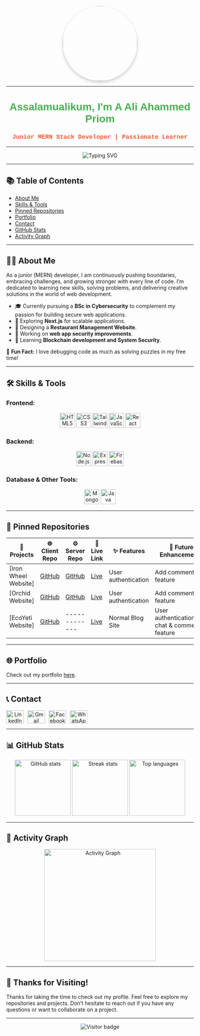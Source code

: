 <div align="center">
  <img height="200" style="border-radius: 50%; box-shadow: 0px 4px 8px rgba(0, 0, 0, 0.2);" src="https://i.ibb.co.com/K9W3Mrr/Black-Geometric-Marketing-Expert-Linked-In-Banner.png" />
</div>

---

<h1 align="center" style="font-family: 'Trebuchet MS', sans-serif; color: #4CAF50;">Assalamualikum, I'm A Ali Ahammed Priom</h1>
<h3 align="center" style="font-family: 'Lucida Console', Courier, monospace; color: #FF5733;">Junior MERN Stack Developer | Passionate Learner</h3>

---

<div align="center">
  <img src="https://readme-typing-svg.herokuapp.com?font=Fira+Code&size=22&duration=4000&pause=500&color=f76b92&background=000000&vCenter=true&width=435&lines=Hello+World!+🌍;Junior+MERN+Developer;Passionate+Learner+%F0%9F%9A%80" alt="Typing SVG" />
</div>

---

## 📚 Table of Contents
- [About Me](#about-me)
- [Skills & Tools](#skills-tools)
- [Pinned Repositories](#pinned-repositories)
- [Portfolio](#portfolio)
- [Contact](#contact)
- [GitHub Stats](#github-stats)
- [Activity Graph](#activity-graph)

---

## 🧑‍💻 About Me <a name="about-me"></a>

As a junior (MERN) developer, I am continuously pushing boundaries, embracing challenges, and growing stronger with every line of code. I’m dedicated to learning new skills, solving problems, and delivering creative solutions in the world of web development.

- 🎓 Currently pursuing a **BSc in Cybersecurity** to complement my passion for building secure web applications.
- 🔎 Exploring **Next.js** for scalable applications.
- 🎨 Designing a **Restaurant Management Website**.
- 🔧 Working on **web app security improvements**.
- 🚀 Learning **Blockchain development and System Security**.

🌟 **Fun Fact:** I love debugging code as much as solving puzzles in my free time!

---

## 🛠️ Skills & Tools <a name="skills-tools"></a> 
### **Frontend:**
<div align="center">
  <img src="https://cdn.jsdelivr.net/gh/devicons/devicon/icons/html5/html5-original.svg" height="40" alt="HTML5 logo" />
  <img src="https://cdn.jsdelivr.net/gh/devicons/devicon/icons/css3/css3-original.svg" height="40" alt="CSS3 logo" />
  <img src="https://cdn.simpleicons.org/tailwindcss/06B6D4" height="40" alt="Tailwind CSS logo" />
  <img src="https://cdn.jsdelivr.net/gh/devicons/devicon/icons/javascript/javascript-original.svg" height="40" alt="JavaScript logo" />
  <img src="https://skillicons.dev/icons?i=react" height="40" alt="React logo" />
</div>

### **Backend:**
<div align="center">
  <img src="https://cdn.jsdelivr.net/gh/devicons/devicon/icons/nodejs/nodejs-original.svg" height="40" alt="Node.js logo" />
  <img src="https://skillicons.dev/icons?i=express" height="40" alt="Express.js logo" />
  <img src="https://cdn.jsdelivr.net/gh/devicons/devicon/icons/firebase/firebase-plain.svg" height="40" alt="Firebase logo" />
</div>

### **Database & Other Tools:**
<div align="center">
  <img src="https://cdn.jsdelivr.net/gh/devicons/devicon/icons/mongodb/mongodb-original.svg" height="40" alt="MongoDB logo" />
  <img src="https://cdn.jsdelivr.net/gh/devicons/devicon/icons/java/java-original.svg" height="40" alt="Java logo" />
</div>

---

## 📌 Pinned Repositories <a name="pinned-repositories"></a>

| 🎁 Projects                                 | 🌐 Client Repo                                                                                                | ⚙️ Server Repo                                                                                               | 🔗 Live Link                                                | ✨ Features                                    | 🚀 Future Enhancements                                   |
|--------------------------------------------|--------------------------------------------------------------------------------------------------------------|-------------------------------------------------------------------------------------------------------------|-----------------------------------------------------------|---------------------------------------------|----------------------------------------------------------|
| [Iron Wheel Website]| [GitHub](https://github.com/aaliahammedpriom/iron-wheel-client) | [GitHub](https://github.com/aaliahammedpriom/iron-wheel-server) | [Live](https://elegant-fox-192e45.netlify.app/)  | User authentication | Add comment feature       |
| [Orchid Website]| [GitHub](https://github.com/aaliahammedpriom/orchid-client/) | [GitHub](https://github.com/aaliahammedpriom/orchid-server/) | [Live](https://stirring-salamander-eeaf34.netlify.app/)  | User authentication| Add comment feature       |
| [EcoYeti Website]| [GitHub](https://github.com/aaliahammedpriom/eco-yeti) | ------------- | [Live](https://ecoyeti-51d59.web.app/)  | Normal Blog Site| User authentication,Add chat & comment feature       |


---

## 🌐 Portfolio <a name="portfolio"></a>

Check out my portfolio [here](https://celadon-fox-0f12a7.netlify.app/).

---

## 📞 Contact <a name="contact"></a>

<div align="center" style="display: flex; gap: 10px;">
  <a href="https://www.linkedin.com/in/a-ali-ahammed-priom-129273184/" target="_blank">
    <img src="https://raw.githubusercontent.com/maurodesouza/profile-readme-generator/master/src/assets/icons/social/linkedin/default.svg" width="47" height="35" alt="LinkedIn logo" />
  </a>
  <a href="mailto:aaliahammedpriom66@gmail.com" target="_blank">
    <img src="https://raw.githubusercontent.com/maurodesouza/profile-readme-generator/master/src/assets/icons/social/gmail/default.svg" width="47" height="35" alt="Gmail logo" />
  </a>
  <a href="https://www.facebook.com/aaliahammedpriom66" target="_blank">
    <img src="https://raw.githubusercontent.com/maurodesouza/profile-readme-generator/master/src/assets/icons/social/facebook/default.svg" width="47" height="35" alt="Facebook logo" />
  </a>
  <a href="https://wa.me/8801607399345" target="_blank">
    <img src="https://raw.githubusercontent.com/maurodesouza/profile-readme-generator/master/src/assets/icons/social/whatsapp/default.svg" width="47" height="35" alt="WhatsApp logo" />
  </a>
</div>

---

## 📊 GitHub Stats <a name="github-stats"></a>

<div align="center">
  <img src="https://github-readme-stats.vercel.app/api?username=aaliahammedpriom&show_icons=true&theme=dracula&hide_border=false" height="150" alt="GitHub stats" />
  <img src="https://streak-stats.demolab.com?user=aaliahammedpriom&theme=dracula&hide_border=false" height="150" alt="Streak stats" />
  <img src="https://github-readme-stats.vercel.app/api/top-langs/?username=aaliahammedpriom&layout=compact&theme=dracula&hide_border=false" height="150" alt="Top languages" />
</div>

---


## 🌟 Activity Graph <a name="activity-graph"></a>

<div align="center">
  <img src="https://github-readme-activity-graph.vercel.app/graph?username=aaliahammedpriom&theme=react&area=true" height="300" alt="Activity Graph" />
</div>

---

## 🙏 Thanks for Visiting!

Thanks for taking the time to check out my profile. Feel free to explore my repositories and projects. Don’t hesitate to reach out if you have any questions or want to collaborate on a project.

---

<div align="center">
  <img src="https://visitor-badge.laobi.icu/badge?page_id=aaliahammedpriom.aaliahammedpriom" alt="Visitor badge" />
</div>

